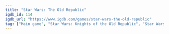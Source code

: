 ```yaml
---
title: "Star Wars: The Old Republic"
igdb_id: 114
igdb_url: "https://www.igdb.com/games/star-wars-the-old-republic"
tag: ["Main game", "Star Wars: Knights of the Old Republic", "Star Wars", "Electronic Arts", "LucasArts", "BioWare Edmonton", "BioWare Austin", "Role-playing (RPG)", "Multiplayer", "Co-operative", "Massively Multiplayer Online (MMO)", "Third person", "Fantasy", "Science fiction"]
---
```

